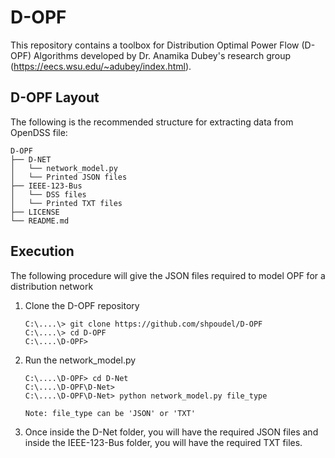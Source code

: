 # D-OPF
This repository contains a toolbox for Distribution Optimal Power Flow (D-OPF) Algorithms developed by Dr. Anamika Dubey's research group (https://eecs.wsu.edu/~adubey/index.html).

## D-OPF Layout

The following is the recommended structure for extracting data from OpenDSS file:

```console
D-OPF
├── D-NET
│   └── network_model.py
│   └── Printed JSON files
├── IEEE-123-Bus
│   └── DSS files
│   └── Printed TXT files
├── LICENSE
└── README.md
```

## Execution

The following procedure will give the JSON files required to model OPF for a distribution network

1. Clone the D-OPF repository
    ```console
    C:\....\> git clone https://github.com/shpoudel/D-OPF
    C:\....\> cd D-OPF
    C:\....\D-OPF>
    ```
1. Run the network_model.py
    ```console
    C:\....\D-OPF> cd D-Net
    C:\....\D-OPF\D-Net>
    C:\....\D-OPF\D-Net> python network_model.py file_type
    
    Note: file_type can be 'JSON' or 'TXT'
    ```
1. Once inside the D-Net folder, you will have the required JSON files and inside the IEEE-123-Bus folder, you will have the required TXT files.
